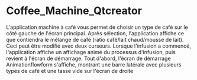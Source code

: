 # Coffee_Machine_Qtcreator
L'application machine à café vous permet de choisir un type de café sur le côté gauche de l'écran principal. Après sélection, l'application affiche ce que contiendra le mélange de café (ratio café/lait chaud/mousse de lait). Ceci peut être modifié avec deux curseurs. Lorsque l'infusion a commencé, l'application affiche un affichage animé du processus d'infusion, puis revient à l'écran de démarrage.
Tout d'abord, l'écran de démarrage Animationflowform s'affiche, montrant une barre latérale avec plusieurs types de café et une tasse vide sur l'écran de droite

